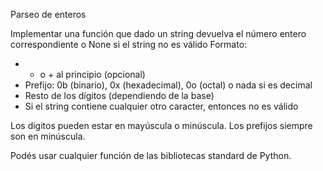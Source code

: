Parseo de enteros

Implementar una función que dado un string devuelva el número entero correspondiente o None si el string no es válido Formato:

* - o + al principio (opcional)
* Prefijo: 0b (binario), 0x (hexadecimal), 0o (octal) o nada si es decimal
* Resto de los dígitos (dependiendo de la base)
* Si el string contiene cualquier otro caracter, entonces no es válido

Los dígitos pueden estar en mayúscula o minúscula. Los prefijos siempre son en minúscula.

Podés usar cualquier función de las bibliotecas standard de Python.